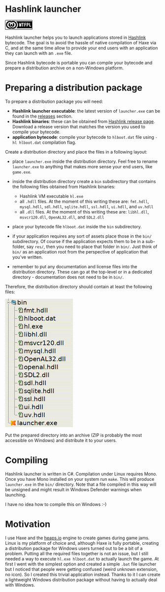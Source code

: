 Hashlink launcher
=================

![img](img/wtfpl_license.png)

Hashlink launcher helps you to launch applications stored in
[Hashlink](https://hashlink.haxe.org/) bytecode.  The goal is to avoid the
hassle of native compilation of Haxe via C, and at the same time allow to
provide your end users with an application they can launch with an `.exe` file.

Since Hashlink bytecode is portable you can compile your bytecode and prepare a
distribution archive on a non-Windows platform.


Preparing a distribution package
================================

To prepare a distribution package you will need:

  * **Hashlink launcher executable**: the latest version of `launcher.exe` can
    be found in the [releases](https://github.com/jstolarek/hashlink-launcher/releases)
    section.
  * **Hashlink binaries**: these can be obtained from [Hashlink release
    page](https://github.com/HaxeFoundation/hashlink/releases).  Download a
    release version that matches the version you used to compile your bytecode.
  * **application bytecode**: compile your bytecode to `hlboot.dat` file using
    `-hl hlboot.dat` compilation flag.

Create a distribution directory and place the files in a following layout:

  * place `launcher.exe` inside the distribution directory.  Feel free to rename
    `launcher.exe` to anything that makes more sense your end users, like
    `game.exe`.

  * inside the distribution directory create a `bin` subdirectory that contains
    the following files obtained from Hashlink binaries:
    - Hashlink VM executable `hl.exe`
    - all `.hdll` files.  At the moment of this writing these are: `fmt.hdll`,
      `mysql.hdll`, `sdl.hdll`, `sqlite.hdll`, `ssl.hdll`, `ui.hdll`, and
      `uv.hdll`
    - all `.dll` files.  At the moment of this writing these are: `libhl.dll`,
      `msvcr120.dll`, `OpenAL32.dll`, and `SDL2.dll`

  * place your bytecode file `hlboot.dat` inside the `bin` subdirectory.

  * if your application requires any sort of assets place those in the `bin/`
    subdirectory.  Of course if the application expects them to be in a
    sub-folder, say `res/`, then you need to place that folder in `bin/`.  Just
    think of `bin/` as an application root from the perspective of application
    that you've written.

  * remember to put any documentation and license files into the distribution
    directory.  These can go at the top-level or in a dedicated directory -
    documentation does not need to be in `bin/`.

Therefore, the distribution directory should contain at least the following
files:

![img](img/file_layout.png)

Put the prepared directory into an archive (ZIP is probably the most accessible
on Windows) and distribute it to your users.


Compiling
=========

Hashlink launcher is written in C#.  Compilation under Linux requires Mono.
Once you have Mono installed on your system run `make`.  This will produce
`launcher.exe` in the `bin/` directory.  Note that a file compiled in this way
will be unsigned and might result in Windows Defender warnings when launching.

I have no idea how to compile this on Windows :-)


Motivation
==========

I use Haxe and the [heaps.io](https://heaps.io/) engine to create games during
game jams.  Linux is my platform of choice and, although Haxe is fully portable,
creating a distribution package for Windows users turned out to be a bit of a
problem.  Putting all the required files together is not an issue, but I still
needed a way to execute `hl.exe hlboot.dat` to actually launch the game.  At
first I went with the simplest option and created a simple `.bat` file launcher
but I noticed that people were getting confused (weird unknown extension, no
icon).  So I created this trivial application instead.  Thanks to it I can
create a lightweight Windows distribution package without having to actually
deal with Windows.
